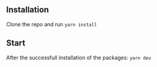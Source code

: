 ## Installation

Clone the repo and run `yarn install`

## Start

After the successfull installation of the packages: `yarn dev`


